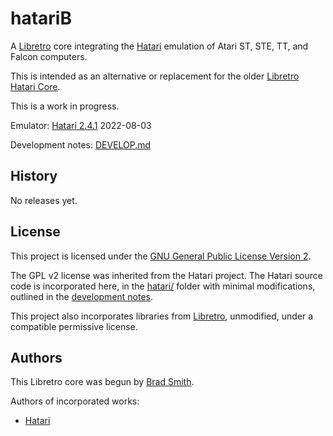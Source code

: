 # hatariB

A [Libretro](https://www.libretro.com/) core integrating the [Hatari](https://hatari.tuxfamily.org/) emulation of Atari ST, STE, TT, and Falcon computers.

This is intended as an alternative or replacement for the older [Libretro Hatari Core](https://github.com/libretro/hatari).

This is a work in progress.

Emulator: [Hatari 2.4.1](https://git.tuxfamily.org/hatari/hatari.git/tag/?id=v2.4.1) 2022-08-03

Development notes: [DEVELOP.md](DEVELOP.md)

## History

No releases yet.

## License

This project is licensed under the [GNU General Public License Version 2](LICENSE).

The GPL v2 license was inherited from the Hatari project. The Hatari source code is incorporated here, in the [hatari/](hatari/) folder with minimal modifications, outlined in the [development notes](DEVELOP.md).

This project also incorporates libraries from [Libretro](https://github.com/libretro/), unmodified, under a compatible permissive license.

## Authors

This Libretro core was begun by [Brad Smith](https://github.com/bbbradsmith).

Authors of incorporated works:
* [Hatari](http://hatari.tuxfamily.org/doc/authors.txt)
